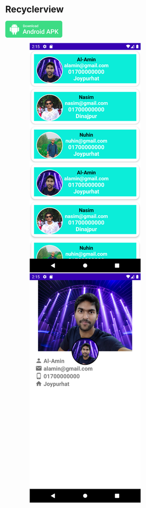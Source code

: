 # Recyclerview



<a id="raw-url" href="apk/recyclerview.apk?raw=true"><img src="img/download.svg"  width="180" height=auto>
</a>

<center>
<img src="img/1.png"  width="350" height=auto>

<img src="img/2.png" width="350" height=auto>


</center>
